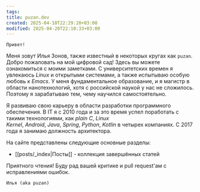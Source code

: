 ```yaml
---
tags: 
title: puzan.dev
created: 2025-04-10T22:29:20+03:00
modified: 2025-04-20T22:10:33+03:00
---
```


```poetry
Привет!
```

Меня зовут Илья Зонов, также известный в некоторых кругах как `puzan`. Добро пожаловать на мой цифровой сад! Здесь вы можете ознакомиться с моими заметками. С университетских времен я увлекаюсь _Linux_ и открытыми системами, а также испытываю особую любовь к _Emacs_. У меня фундаментальное образование, и я магистр в области нанотехнологий, хотя с российской наукой у нас не сложилось. Поэтому я зарабатываю тем, чему научился самостоятельно.

Я развиваю свою карьеру в области разработки программного обеспечения. В IT я с 2010 года и за это время успел поработать с такими технологиями, как _plain C_, _Linux Kernel_, _Android_, _Java_, _Spring_, _Python_, _Kotlin_ в четырех компаниях. С 2017 года я занимаю должность архитектора.

На сайте представлены следующие основные разделы:

- [[posts/_index|Посты]] - коллекция завершённых статей

Приятного чтения! Буду рад вашей критике и pull request'ам с исправлениями ошибок.

```poetry
Илья (aka puzan)
```
